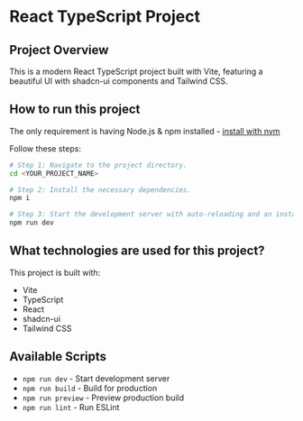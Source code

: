 # React TypeScript Project

## Project Overview

This is a modern React TypeScript project built with Vite, featuring a beautiful UI with shadcn-ui components and Tailwind CSS.

## How to run this project

The only requirement is having Node.js & npm installed - [install with nvm](https://github.com/nvm-sh/nvm#installing-and-updating)

Follow these steps:

```sh
# Step 1: Navigate to the project directory.
cd <YOUR_PROJECT_NAME>

# Step 2: Install the necessary dependencies.
npm i

# Step 3: Start the development server with auto-reloading and an instant preview.
npm run dev
```

## What technologies are used for this project?

This project is built with:

- Vite
- TypeScript
- React
- shadcn-ui
- Tailwind CSS

## Available Scripts

- `npm run dev` - Start development server
- `npm run build` - Build for production
- `npm run preview` - Preview production build
- `npm run lint` - Run ESLint
